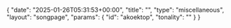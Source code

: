 {
    "date": "2025-01-26T05:31:53+00:00",
    "title": "",
    "type": "miscellaneous",
    "layout": "songpage",
    "params": {
        "id": "akoektop",
        "tonality": ""
    }
}